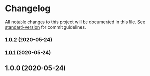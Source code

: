 # Changelog

All notable changes to this project will be documented in this file. See [standard-version](https://github.com/conventional-changelog/standard-version) for commit guidelines.

### [1.0.2](https://github.com/kirtfitzpatrick/release_experiments/compare/v1.0.1...v1.0.2) (2020-05-24)

### [1.0.1](https://github.com/kirtfitzpatrick/release_experiments/compare/v1.0.0...v1.0.1) (2020-05-24)

## 1.0.0 (2020-05-24)
